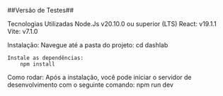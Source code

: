 ##Versão de Testes##

Tecnologias Utilizadas
    Node.Js v20.10.0 ou superior (LTS)
    React: v19.1.1
    Vite: v7.1.0

Instalação:
    Navegue até a pasta do projeto:
        cd dashlab

    Instale as dependências:
        npm install

Como rodar:
    Após a instalação, você pode iniciar o servidor de desenvolvimento com o seguinte comando:
        npm run dev
